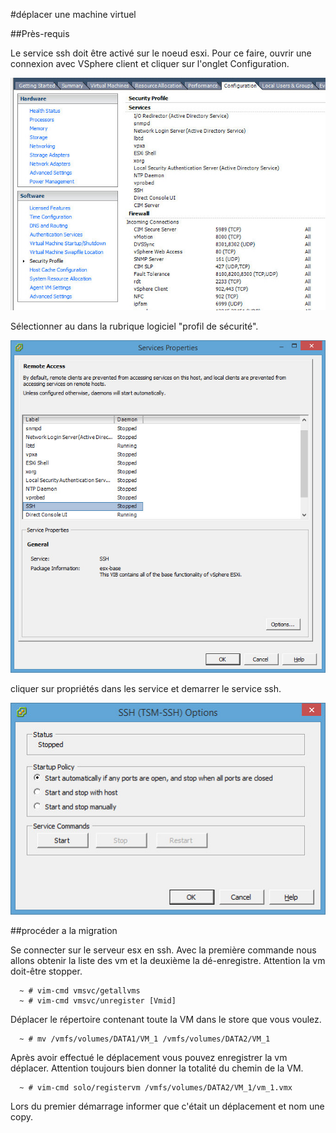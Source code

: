 #déplacer une machine virtuel

##Près-requis

Le service ssh doit être activé sur le noeud esxi. Pour ce faire,
ouvrir une connexion avec VSphere client et cliquer sur l'onglet
Configuration.


![](img/secprof.jpeg)


Sélectionner au dans la rubrique logiciel "profil de sécurité".


![](img/properies.jpeg)
   
cliquer sur propriétés dans les service et demarrer le service ssh.


![](img/start-service.jpeg)
   

##procéder a la migration

Se connecter sur le serveur esx en ssh. Avec la première commande nous
allons obtenir la liste des vm et la deuxième la dé-enregistre.
Attention la vm doit-être stopper.

``` 
  ~ # vim-cmd vmsvc/getallvms
  ~ # vim-cmd vmsvc/unregister [Vmid]
```

Déplacer le répertoire contenant toute la VM dans le store que vous
voulez.

```
  ~ # mv /vmfs/volumes/DATA1/VM_1 /vmfs/volumes/DATA2/VM_1

```

Après avoir effectué le déplacement vous pouvez enregistrer la vm
déplacer. Attention toujours bien donner la totalité du chemin de
la VM.

```
  ~ # vim-cmd solo/registervm /vmfs/volumes/DATA2/VM_1/vm_1.vmx
```
Lors du premier démarrage informer que c'était un déplacement et nom
une copy.


